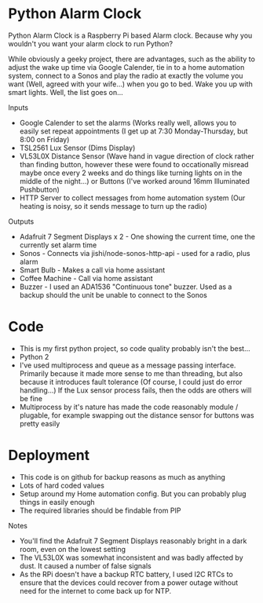 # Python Alarm Clock 

Python Alarm Clock is a Raspberry Pi based Alarm clock. Because why you wouldn't you want your alarm clock to run Python? 

While obviously a geeky project, there are advantages, such as the ability to adjust the wake up time via Google Calender, tie in to a home automation system, connect to a Sonos and play the radio at exactly the volume you want (Well, agreed with your wife...) when you go to bed. Wake you up with smart lights. Well, the list goes on...

Inputs

  - Google Calender to set the alarms (Works really well, allows you to easily set repeat appointments (I get up at 7:30 Monday-Thursday, but 8:00 on Friday) 
  - TSL2561 Lux Sensor (Dims Display)
  - VL53L0X Distance Sensor (Wave hand in vague direction of clock rather than finding button, however these were found to occationally misread maybe once every 2 weeks and do things like turning lights on in the middle of the night...) or Buttons (I've worked around 16mm Illuminated Pushbutton)
  - HTTP Server to collect messages from home automation system (Our heating is noisy, so it sends message to turn up the radio)

Outputs

  - Adafruit 7 Segment Displays x 2 - One showing the current time, one the currently set alarm time
  - Sonos - Connects via jishi/node-sonos-http-api - used for a radio, plus alarm
  - Smart Bulb - Makes a call via home assistant
  - Coffee Machine - Call via home assistant
  - Buzzer - I used an ADA1536 "Continuous tone" buzzer. Used as a backup should the unit be unable to connect to the Sonos


# Code

  - This is my first python project, so code quality probably isn't the best...
  - Python 2
  - I've used multiprocess and queue as a message passing interface. Primarily because it made more sense to me than threading, but also because it introduces fault tolerance (Of course, I could just do error handling...) If the Lux sensor process fails, then the odds are others will be fine
  - Multiprocess by it's nature has made the code reasonably module / plugable, for example swapping out the distance sensor for buttons was pretty easily

# Deployment
  - This code is on github for backup reasons as much as anything
  - Lots of hard coded values
  - Setup around my Home automation config. But you can probably plug things in easily enough
  - The required libraries should be findable from PIP

Notes
  - You'll find the Adafruit 7 Segment Displays reasonably bright in a dark room, even on the lowest setting
  - The VL53L0X was somewhat inconsistent and was badly affected by dust. It caused a number of false signals
  - As the RPi doesn't have a backup RTC battery, I used I2C RTCs to ensure that the devices could recover from a power outage without need for the internet to come back up for NTP. 

